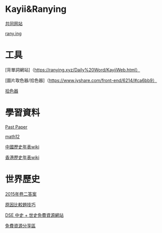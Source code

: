 # Kayii&Ranying

[共同网站](https://kayii.rany.ing/)

[rany.ing](https://rany.ing/)

# 工具
[背單詞網站]（https://ranying.xyz/Daily%20Word/KayiiWeb.html）

[圖片取色器/拾色器]（https://www.jyshare.com/front-end/6214/#ca6bb9）

[拾色器](https://www.w3cschool.cn/tools/index?name=cpicker)

# 學習資料

[Past Paper](https://dse.life/ppindex/)

[math12](math12.md)

[中國歷史年表wiki](https://zh.m.wikipedia.org/wiki/%E4%B8%AD%E5%9B%BD%E5%8E%86%E5%8F%B2%E5%B9%B4%E8%A1%A8)

[香港歷史年表wiki](https://zh.wikipedia.org/wiki/%E9%A6%99%E6%B8%AF%E6%AD%B7%E5%8F%B2%E5%B9%B4%E8%A1%A8#20%E4%B8%96%E7%B4%80%E8%87%B3%E4%B8%BB%E6%AC%8A%E7%A7%BB%E4%BA%A4)

# 世界歷史

[2015年卷二答案](https://dsehistorytoday.blogspot.com/2015/04/2015.html)

[原因比較題技巧](https://dsehistorytoday.blogspot.com/2015/03/blog-post_17.html)

[DSE 中史 + 世史免費資源網站](https://www.discuss.com.hk/viewthread.php?tid=24677101)

[免費資源分享區](https://www.kwhohistory.com/%E5%85%8D%E8%B2%BB%E8%B3%87%E6%BA%90%E5%88%86%E4%BA%AB)